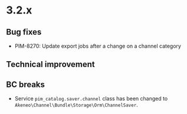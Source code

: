# 3.2.x

## Bug fixes

 - PIM-8270: Update export jobs after a change on a channel category

## Technical improvement

## BC breaks

 - Service `pim_catalog.saver.channel` class has been changed to `Akeneo\Channel\Bundle\Storage\Orm\ChannelSaver`.
